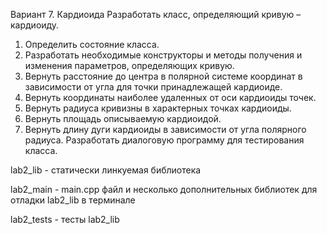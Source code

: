Вариант 7. Кардиоида
Разработать класс, определяющий кривую – кардиоиду.
1) Определить состояние класса.
2) Разработать необходимые конструкторы и методы получения и изменения параметров, определяющих кривую.
3) Вернуть расстояние до центра в полярной системе координат в зависимости от угла для точки принадлежащей кардиоиде.
4) Вернуть координаты наиболее удаленных от оси кардиоиды точек.
5) Вернуть радиуса кривизны в характерных точках кардиоиды.
6) Вернуть площадь описываемую кардиоидой.
7) Вернуть длину дуги кардиоиды в зависимости от угла полярного радиуса.
Разработать диалоговую программу для тестирования класса.

lab2_lib - статически линкуемая библиотека

lab2_main - main.cpp файл и несколько дополнительных библиотек для отладки lab2_lib в терминале

lab2_tests - тесты lab2_lib
